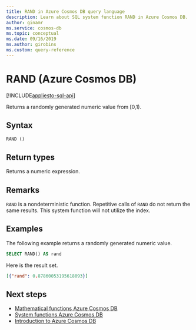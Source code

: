 ```yaml
---
title: RAND in Azure Cosmos DB query language
description: Learn about SQL system function RAND in Azure Cosmos DB.
author: ginamr
ms.service: cosmos-db
ms.topic: conceptual
ms.date: 09/16/2019
ms.author: girobins
ms.custom: query-reference
---
```

# RAND (Azure Cosmos DB)
[!INCLUDE[appliesto-sql-api](includes/appliesto-sql-api.md)]

 Returns a randomly generated numeric value from [0,1).
 
## Syntax
  
```sql
RAND ()  
```  

## Return types

  Returns a numeric expression.

## Remarks

  `RAND` is a nondeterministic function. Repetitive calls of `RAND` do not return the same results. This system function will not utilize the index.


## Examples
  
  The following example returns a randomly generated numeric value.
  
```sql
SELECT RAND() AS rand 
```  
  
 Here is the result set.  
  
```json
[{"rand": 0.87860053195618093}]  
``` 

## Next steps

- [Mathematical functions Azure Cosmos DB](sql-query-mathematical-functions.md)
- [System functions Azure Cosmos DB](sql-query-system-functions.md)
- [Introduction to Azure Cosmos DB](introduction.md)
